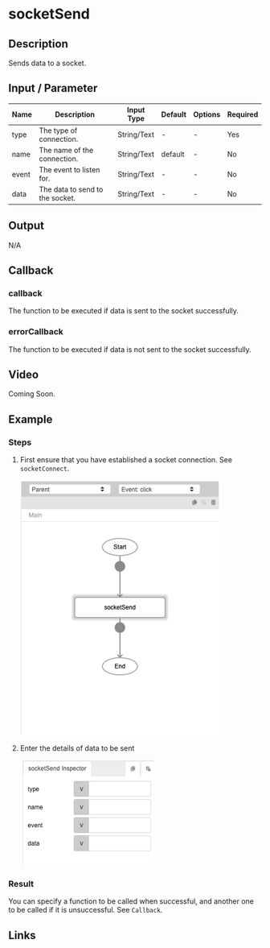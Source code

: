 # socketSend

## Description

Sends data to a socket.

## Input / Parameter

| Name | Description | Input Type | Default | Options | Required |
| ------ | ------ | ------ | ------ | ------ | ------ |
| type | The type of connection. | String/Text | - | - | Yes |
| name | The name of the connection. | String/Text | default | - | No |
| event | The event to listen for. | String/Text | - | - | No |
| data | The data to send to the socket. | String/Text | - | - | No |

## Output

N/A

## Callback

### callback

The function to be executed if data is sent to the socket successfully.

### errorCallback

The function to be executed if data is not sent to the socket successfully.

## Video

Coming Soon.

<!-- Format: [![Video]({image-path})]({url-link}) -->

## Example



### Steps

1. First ensure that you have established a socket connection. See `socketConnect`.

    ![](./socketSend-step-1.png)

2. Enter the details of data to be sent


    ![](./socketSend-step-2.png)



### Result

You can specify a function to be called when successful, and another one to be called if it is unsuccessful. See `Callback`. 

## Links